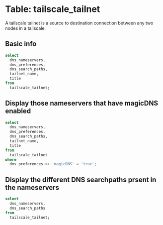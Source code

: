 # Table: tailscale_tailnet

A tailscale tailnet is a source to destination connection between any two nodes in a tailscale.

## Basic info

```sql
select
  dns_nameservers,
  dns_preferences,
  dns_search_paths,
  tailnet_name,
  title
from
  tailscale_tailnet;
```

## Display those nameservers that have magicDNS enabled

```sql
select
  dns_nameservers,
  dns_preferences,
  dns_search_paths,
  tailnet_name,
  title
from
  tailscale_tailnet
where
  dns_preferences->> 'magicDNS' = 'true';
```

## Display the different DNS searchpaths prsent in the nameservers

```sql
select
  dns_nameservers,
  dns_search_paths
from
  tailscale_tailnet;
```
